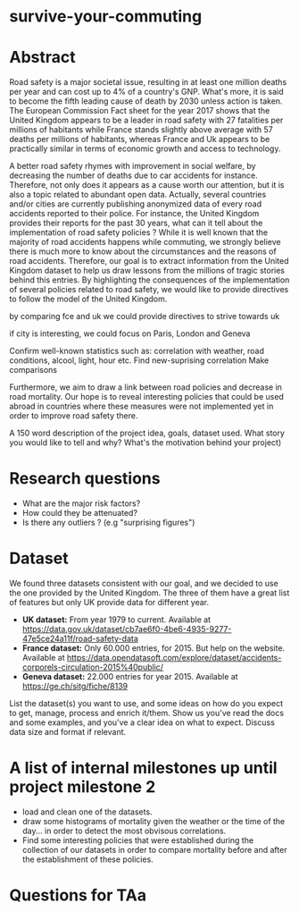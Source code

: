 # survive-your-commuting

# Abstract

Road safety is a major societal issue, resulting in at least one million deaths per year and can cost up to 4% of a country's GNP. What's more, it is said to become the fifth leading cause of death by 2030 unless action is taken. The European Commission Fact sheet for the year 2017  shows that the United Kingdom appears to be a leader in road safety with 27 fatalities per millions of habitants while France stands slightly above average with 57 deaths per millions of habitants, whereas France and  Uk appears to be practically similar in terms of economic growth and access to technology. 

A better road safety rhymes with improvement in social welfare, by decreasing the number of deaths due to car accidents for instance. Therefore, not only does it appears as a cause worth our attention, but it is also a topic related to abundant open data. Actually, several countries and/or cities are currently publishing anonymized data of every road accidents reported to their police. For instance, the United Kingdom provides their reports for the past 30 years, what can it tell about the implementation of road safety policies ? While it is well known that the majority of road accidents happens while commuting, we strongly believe there is much more to know about the circumstances and the reasons of road accidents. 
Therefore, our goal is to extract information from the United Kingdom dataset to help us draw lessons from the millions of tragic stories behind this entries. By highlighting the consequences of the implementation of several policies related to road safety, we would like to provide directives to follow the model of the United Kingdom.

by comparing fce and uk we could provide directives to strive towards uk

if city is interesting, we could focus on Paris, London and Geneva

Confirm well-known statistics such as: correlation with weather, road conditions, alcool, light, hour etc.
Find new-suprising correlation 
Make comparisons

Furthermore, we aim to draw a link between road policies and decrease in road mortality. Our hope is to reveal interesting policies that could be used abroad in countries where these measures were not implemented yet in order to improve road safety there.


A 150 word description of the project idea, goals, dataset used. What story you would like to tell and why? What's the motivation behind your project)

# Research questions
- What are the major risk factors?
- How could they be attenuated?
- Is there any outliers ? (e.g "surprising figures")

# Dataset

We found three datasets consistent with our goal, and we decided to use the one provided by the United Kingdom. The three of them have a great list of features but only UK provide data for different year.

- **UK dataset:**  From year 1979 to current. Available at https://data.gov.uk/dataset/cb7ae6f0-4be6-4935-9277-47e5ce24a11f/road-safety-data
- **France dataset:** Only 60.000 entries, for 2015. But help on the website. Available at https://data.opendatasoft.com/explore/dataset/accidents-corporels-circulation-2015%40public/
- **Geneva dataset:** 22.000 entries for year 2015. Available at https://ge.ch/sitg/fiche/8139


List the dataset(s) you want to use, and some ideas on how do you expect to get, manage, process and enrich it/them. Show us you've read the docs and some examples, and you've a clear idea on what to expect. Discuss data size and format if relevant.


# A list of internal milestones up until project milestone 2
- load and clean one of the datasets.
- draw some histograms of mortality given the weather or the time of the day... in order to detect the most obvisous correlations.
- Find some interesting policies that were established during the collection of our datasets in order to compare mortality before and after the establishment of these policies.

# Questions for TAa
